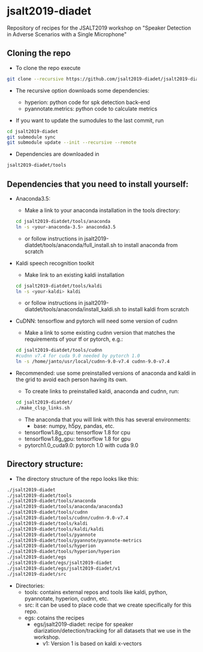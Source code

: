 # jsalt2019-diadet

Repository of recipes for the JSALT2019 workshop on "Speaker Detection in Adverse Scenarios with a Single Microphone"

## Cloning the repo

- To clone the repo execute
```bash
git clone --recursive https://github.com/jsalt2019-diadet/jsalt2019-diadet.git
```

- The recursive option downloads some dependencies:
    - hyperion: python code for spk detection back-end
    - pyannotate.metrics: python code to calculate metrics

- If you want to update the sumodules to the last commit, run
```bash
cd jsalt2019-diadet
git submodule sync
git submodule update --init --recursive --remote
```

- Dependencies are downloaded in
```bash
jsalt2019-diadet/tools
```

## Dependencies that you need to install yourself:
  - Anaconda3.5:
     - Make a link to your anaconda installation in the tools directory:
     ```bash
     cd jsalt2019-diatdet/tools/anaconda
     ln -s <your-anaconda-3.5> anaconda3.5
     ```
     - or follow instructions in jsalt2019-diatdet/tools/anaconda/full_install.sh to install anaconda from scratch
  - Kaldi speech recognition toolkit
     - Make link to an existing kaldi installation
     ```bash
     cd jsalt2019-diatdet/tools/kaldi
     ln -s <your-kaldi> kaldi
     ```
     - or follow instructions in jsalt2019-diatdet/tools/anaconda/install_kaldi.sh to install kaldi from scratch

  - CuDNN: tensorflow and pytorch will need some version of cudnn
     - Make a link to some existing cudnn version that matches the requirements of your tf or pytorch, e.g.:
     ```bash
     cd jsalt2019-diatdet/tools/cudnn
     #cudnn v7.4 for cuda 9.0 needed by pytorch 1.0 
     ln -s /home/janto/usr/local/cudnn-9.0-v7.4 cudnn-9.0-v7.4
     ```
  - Recommended: use some preinstalled versions of anaconda and kaldi in the grid to avoid each person having its own.
     - To create links to preinstalled kaldi, anaconda and cudnn, run:
     ```bash
     cd jsalt2019-diatdet/
     ./make_clsp_links.sh
     ```
     - The anaconda that you will link with this has several environments:
        - base: numpy, h5py, pandas, etc.
	- tensorflow1.8g_cpu: tensorflow 1.8 for cpu
	- tensorflow1.8g_gpu: tensorflow 1.8 for gpu
	- pytorch1.0_cuda9.0: pytorch 1.0 with cuda 9.0
     
## Directory structure:
 - The directory structure of the repo looks like this:
```bash
./jsalt2019-diadet
./jsalt2019-diadet/tools
./jsalt2019-diadet/tools/anaconda
./jsalt2019-diadet/tools/anaconda/anaconda3
./jsalt2019-diadet/tools/cudnn
./jsalt2019-diadet/tools/cudnn/cudnn-9.0-v7.4
./jsalt2019-diadet/tools/kaldi
./jsalt2019-diadet/tools/kaldi/kaldi
./jsalt2019-diadet/tools/pyannote
./jsalt2019-diadet/tools/pyannote/pyannote-metrics
./jsalt2019-diadet/tools/hyperion
./jsalt2019-diadet/tools/hyperion/hyperion
./jsalt2019-diadet/egs
./jsalt2019-diadet/egs/jsalt2019-diadet
./jsalt2019-diadet/egs/jsalt2019-diadet/v1
./jsalt2019-diadet/src
```
 - Directories:
    - tools: contains external repos and tools like kaldi, python, pyannotate, hyperion, cudnn, etc.
    - src: it can be used to place code that we create specifically for this repo.
    - egs: cotains the recipes
       - egs/jsalt2019-diadet: recipe for speaker diarization/detection/tracking for all datasets that we use in the workshop.
          - v1: Version 1 is based on kaldi x-vectors



